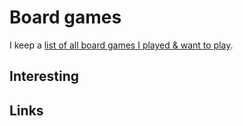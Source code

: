 # Board games

I keep a [list of all board games I played & want to play](https://boardgamegeek.com/collection/user/AFCampos).

## Interesting


## Links